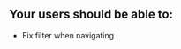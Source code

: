 ## Your users should be able to:

<!-- Done -->
<!-- - See all countries from the API on the homepage -->
<!-- - Click on a country to see more detailed information on a separate page -->
<!-- - See hover and focus states for all interactive elements on the page -->
<!-- - Borders countries to countries with less than 3 countries -->
<!-- - Click through to the border countries on the detail page -->
<!-- - List all the currencies and languages -->
<!-- - Filter countries by region -->
<!-- - Search for a country using an input field -->
<!-- - Toggle the color scheme between light and dark mode -->
<!-- - View the optimal layout for the interface depending on their device's screen size -->
<!-- - Fix useCallBack Warning -->

<!-- To do: -->
- Fix filter when navigating